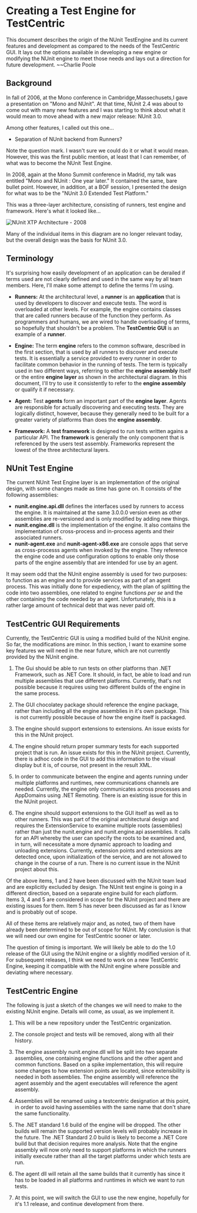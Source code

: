 # Creating a Test Engine for TestCentric

This document describes the origin of the NUnit TestEngine and its current features and development as compared to the needs of the TestCentric GUI. It lays out the options available in developing a new engine or modifying the NUnit engine to meet those needs and lays out a direction for future development. ~~Charlie Poole

## Background

In fall of 2006, at the Mono conference in Cambridge,Massechusets,I gave a presentation on "Mono and NUnit". At that time, NUnit 2.4 was about to come out with many new features and I was starting to think about what it would mean to move ahead with a new major release: NUnit 3.0.

Among other features, I called out this one...

  * Separation of NUnit backend from Runners?

Note the question mark. I wasn't sure we could do it or what it would mean. However, this was the first public mention, at least that I can remember, of what was to become the NUnit Test Engine.

In 2008, again at the Mono Summit conference in Madrid, my talk was entitled "Mono and NUnit : One year later." It contained the same, bare bullet point. However, in addition, at a BOF session, I presented the design for what was to be the "NUnit 3.0 Extended Test Platform."

This was a three-layer architecture, consisting of runners, test engine and framework. Here's what it looked like...

![NUnit XTP Architecture - 2008](nunit-xtp-2008.png)

Many of the individual items in this diagram are no longer relevant today, but the overall design was the basis for NUnit 3.0.

## Terminology

It's surprising how easily development of an application can be derailed if terms used are not clearly defined and used in the same way by all team members. Here, I'll make some attempt to define the terms I'm using.

 * **Runners:** At the architectural level, a __runner__ is an __application__ that is used by developers to discover and execute tests. The word is overloaded at other levels. For example, the engine contains classes that are called runners because of the function they perform. As programmers and humans, we are wired to handle overloading of terms, so hopefully that shouldn't be a problem. The __TestCentric GUI__ is an example of a __runner__.

 * **Engine:** The term **engine** refers to the common software, described in the first section, that is used by all runners to discover and execute tests. It is essentially a service provided to every runner in order to facilitate common behavior in the running of tests. The term is typically used in two different ways, referring to either the __engine assembly__ itself or the entire __engine layer__ as shown in the architectural diagram. In this document, I'll try to use it consistently to refer to the __engine assembly__ or qualify it if necessary.

 * **Agent:** Test __agents__ form an important part of the __engine layer__. Agents are responsible for actually discovering and executing tests. They are logically distinct, however, because they generally need to be built for a greater variety of platforms than does the __engine assembly__.

 * **Framework:** A **test framework** is designed to run tests written agains a particular API. The **framework** is generally the only component that is referenced by the users test assembly. Frameworks represent the lowest of the three architectural layers.

## NUnit Test Engine

The current NUnit Test Engine layer is an implementation of the original design, with some changes made as time has gone on. It consists of the following assemblies:
 * **nunit.engine.api.dll** defines the interfaces used by runners to access the engine. It is maintained at the same 3.0.0.0 version even as other assemblies are re-versioned and is only modified by adding new things.
 * **nunit.engine.dll** is the implementation of the engine. It also contains the implementation of cross-process and in-process agents and their associated runners.
 * **nunit-agent.exe** and **nunit-agent-x86.exe** are console apps that serve as cross-processs agents when invoked by the engine. They reference the engine code and use configuration options to enable only those parts of the engine assembly that are intended for use by an agent.

It may seem odd that the NUnit engine assembly is used for two purposes: to function as an engine and to provide services as part of an agent process. This was initially done for expediency, with the plan of splitting the code into two assemblies, one related to engine functions _per se_ and the other containing the code needed by an agent. Unfortunately, this is a rather large amount of technical debt that was never paid off. 

## TestCentric GUI Requirements

Currently, the TestCentric GUI is using a modified build of the NUnit engine. So far, the modifications are minor. In this section, I want to examine some key features we will need in the near future, which are not currently provided by the NUnit engine.

1. The Gui should be able to run tests on other platforms than .NET Framework, such as .NET Core. It should, in fact, be able to load and run multiple assemblies that use different platforms. Currently, that's not possible because it requires using two different builds of the engine in the same process.

2. The GUI chocolatey package should reference the engine package, rather than including all the engine assemblies in it's own package. This is not currently possible because of how the engine itself is packaged.

3. The engine should support extensions to extensions. An issue exists for this in the NUnit project.

4. The engine should return proper summary tests for each supported project that is run. An issue exists for this in the NUnit project. Currently, there is adhoc code in the GUI to add this information to the visual display but it is, of course, not present in the result XML.

5. In order to communicate between the engine and agents running under multiple platforms and runtimes, new communications channels are needed. Currently, the engine only communicates across processes and AppDomains using .NET Remoting. There is an existing issue for this in the NUnit project.

6. The engine should support extensions to the GUI itself as well as to other runners. This was part of the original architectural design and requires the ExtensionService to examine multiple roots (assemblies) rather than just the nunit.engine and nunit.engine.api assemblies. It calls for an API whereby the user can specify the roots to be examined and, in turn, will necessitate a more dynamic approach to loading and unloading extensions. Currently, extension points and extensions are detected once, upon initialization of the service, and are not allowed to change in the course of a run. There is no current issue in the NUnit project about this.

Of the above items, 1 and 2 have been discussed with the NUnit team lead and are explicitly excluded by design. The NUnit test engine is going in a different direction, based on a separate engine build for each platform. Items 3, 4 and 5 are considered in scope for the NUnit project and there are existing issues for them. Item 5 has never been discussed as far as I know and is probably out of scope.

All of these items are relatively major and, as noted, two of them have already been determined to be out of scope for NUnit. My conclusion is that we will need our own engine for TestCentric sooner or later. 

The question of timing is important. We will likely be able to do the 1.0 release of the GUI using the NUnit engine or a slightly modified version of it. For subsequent releases, I think we need to work on a new TestCentric Engine, keeping it compatible with the NUnit engine where possible and deviating where necessary.

## TestCentric Engine

The following is just a sketch of the changes we will need to make to the existing NUnit engine. Details will come, as usual, as we implement it.

1. This will be a new repository under the TestCentric organization.

2. The console project and tests will be removed, along with all their history.

3. The engine assembly nunit.engine.dll will be split into two separate assemblies, one containing engine functions and the other agent and common functions. Based on a spike implementation, this will require some changes to how extension points are located, since extensibility is needed in both assemblies. The engine assembly will reference the agent assembly and the agent executables will reference the agent assembly.

4. Assemblies will be renamed using a testcentric designation at this point, in order to avoid having assemblies with the same name that don't share the same functionality.

5. The .NET standard 1.6 build of the engine will be dropped. The other builds will remain the supported version levels will probably increase in the future. The .NET Standard 2.0 build is likely to become a .NET Core build but that decision requires more analysis. Note that the engine assembly will now only need to support platforms in which the runners initially execute rather than all the target platforms under which tests are run.

6. The agent dll will retain all the same builds that it currently has since it has to be loaded in all platforms and runtimes in which we want to run tests.

7. At this point, we will switch the GUI to use the new engine, hopefully for it's 1.1 release, and continue development from there.
